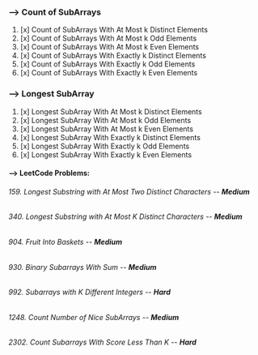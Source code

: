 ### --> Count of SubArrays

1. [x] Count of SubArrays With At Most k Distinct Elements
2. [x] Count of SubArrays With At Most k Odd Elements
3. [x] Count of SubArrays With At Most k Even Elements
4. [x] Count of SubArrays With Exactly k Distinct Elements
5. [x] Count of SubArrays With Exactly k Odd Elements
6. [x] Count of SubArrays With Exactly k Even Elements

### --> Longest SubArray
1. [x] Longest SubArray With At Most k Distinct Elements
2. [x] Longest SubArray With At Most k Odd Elements
3. [x] Longest SubArray With At Most k Even Elements
4. [x] Longest SubArray With Exactly k Distinct Elements
5. [x] Longest SubArray With Exactly k Odd Elements
6. [x] Longest SubArray With Exactly k Even Elements


#### --> LeetCode Problems:
###### 159. Longest Substring with At Most Two Distinct Characters -- ***Medium***
###### 340. Longest Substring with At Most K Distinct Characters -- ***Medium***
###### 904. Fruit Into Baskets -- ***Medium***
###### 930. Binary Subarrays With Sum -- ***Medium***
###### 992. Subarrays with K Different Integers -- ***Hard***
###### 1248. Count Number of Nice SubArrays -- ***Medium***
###### 2302. Count Subarrays With Score Less Than K -- ***Hard***